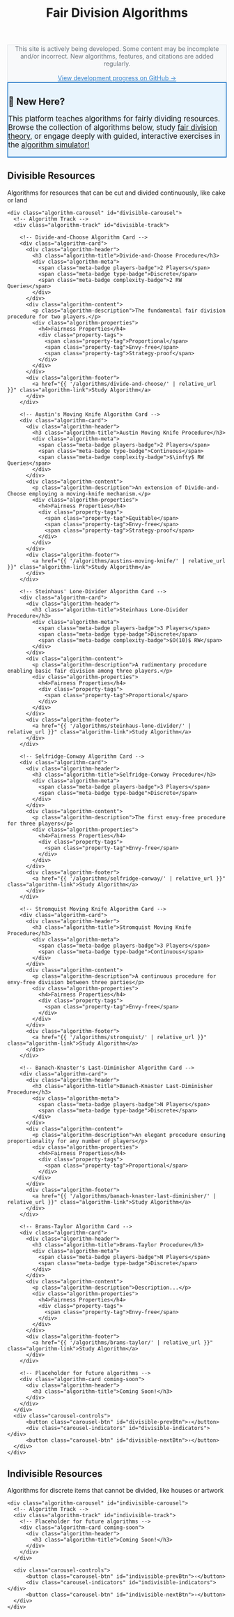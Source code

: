 ﻿---
layout: default
title: Fair Division Algorithms
---

<div class="page-header" style="padding: 0"></div>

<div class="content-block" style="background: #f8f9fa; border: 1px solid #dee2e6; text-align: center;">
  <p style="margin: 0; color: #6c757d;">
    This site is actively being developed. Some content may be incomplete and/or incorrect. New algorithms, features, and citations are added regularly.
  </p>
  <p style="margin: 0; color: #6c757d; padding-top: 1rem;">
    <a href="https://github.com/amaan-19/fair-division-exercises" style="color: #3182ce;">View development progress on GitHub →</a>
  </p>
</div>

<div class="content-block" style="background: #e8f4fd; border: 2px solid #3182ce;">
  <h2>👋 New Here?</h2>
  <p style="font-size: larger">This platform teaches algorithms for fairly dividing resources. Browse the collection of algorithms below, study <a href="{{ '/theory/' | relative_url }}">fair division theory</a>, or engage deeply with guided, interactive exercises in the <a href="{{ '/exercises/' | relative_url }}">algorithm simulator!</a></p>
</div>

<div class="algorithms-section">
  <!-- Divisible Resources Section -->
  <div class="carousel-section">
    <div class="carousel-section-header">
      <h2>Divisible Resources</h2>
      <p class="carousel-section-description">Algorithms for resources that can be cut and divided continuously, like cake or land</p>
    </div>

    <div class="algorithm-carousel" id="divisible-carousel">
      <!-- Algorithm Track -->
      <div class="algorithm-track" id="divisible-track">

        <!-- Divide-and-Choose Algorithm Card -->
        <div class="algorithm-card">
          <div class="algorithm-header">
            <h3 class="algorithm-title">Divide-and-Choose Procedure</h3>
            <div class="algorithm-meta">
              <span class="meta-badge players-badge">2 Players</span>
              <span class="meta-badge type-badge">Discrete</span>
              <span class="meta-badge complexity-badge">2 RW Queries</span>
            </div>
          </div>
          <div class="algorithm-content">
            <p class="algorithm-description">The fundamental fair division procedure for two players.</p>
            <div class="algorithm-properties">
              <h4>Fairness Properties</h4>
              <div class="property-tags">
                <span class="property-tag">Proportional</span>
                <span class="property-tag">Envy-free</span>
                <span class="property-tag">Strategy-proof</span>
              </div>
            </div>
          </div>
          <div class="algorithm-footer">
            <a href="{{ '/algorithms/divide-and-choose/' | relative_url }}" class="algorithm-link">Study Algorithm</a>
          </div>
        </div>
    
        <!-- Austin's Moving Knife Algorithm Card -->
        <div class="algorithm-card">
          <div class="algorithm-header">
            <h3 class="algorithm-title">Austin Moving Knife Procedure</h3>
            <div class="algorithm-meta">
              <span class="meta-badge players-badge">2 Players</span>
              <span class="meta-badge type-badge">Continuous</span>
              <span class="meta-badge complexity-badge">$\infty$ RW Queries</span>
            </div>
          </div>
          <div class="algorithm-content">
            <p class="algorithm-description">An extension of Divide-and-Choose employing a moving-knife mechanism.</p>
            <div class="algorithm-properties">
              <h4>Fairness Properties</h4>
              <div class="property-tags">
                <span class="property-tag">Equitable</span>
                <span class="property-tag">Envy-free</span>
                <span class="property-tag">Strategy-proof</span>
              </div>
            </div>
          </div>
          <div class="algorithm-footer">
            <a href="{{ '/algorithms/austins-moving-knife/' | relative_url }}" class="algorithm-link">Study Algorithm</a>
          </div>
        </div>

        <!-- Steinhaus' Lone-Divider Algorithm Card -->
        <div class="algorithm-card">
          <div class="algorithm-header">
            <h3 class="algorithm-title">Steinhaus Lone-Divider Procedure</h3>
            <div class="algorithm-meta">
              <span class="meta-badge players-badge">3 Players</span>
              <span class="meta-badge type-badge">Discrete</span>
              <span class="meta-badge complexity-badge">$O(10)$ RW</span>
            </div>
          </div>
          <div class="algorithm-content">
            <p class="algorithm-description">A rudimentary procedure enabling basic fair division among three players.</p>
            <div class="algorithm-properties">
              <h4>Fairness Properties</h4>
              <div class="property-tags">
                <span class="property-tag">Proportional</span>
              </div>
            </div>
          </div>
          <div class="algorithm-footer">
            <a href="{{ '/algorithms/steinhaus-lone-divider/' | relative_url }}" class="algorithm-link">Study Algorithm</a>
          </div>
        </div>

        <!-- Selfridge-Conway Algorithm Card -->
        <div class="algorithm-card">
          <div class="algorithm-header">
            <h3 class="algorithm-title">Selfridge-Conway Procedure</h3>
            <div class="algorithm-meta">
              <span class="meta-badge players-badge">3 Players</span>
              <span class="meta-badge type-badge">Discrete</span>
            </div>
          </div>
          <div class="algorithm-content">
            <p class="algorithm-description">The first envy-free procedure for three players</p>
            <div class="algorithm-properties">
              <h4>Fairness Properties</h4>
              <div class="property-tags">
                <span class="property-tag">Envy-free</span>
              </div>
            </div>
          </div>
          <div class="algorithm-footer">
            <a href="{{ '/algorithms/selfridge-conway/' | relative_url }}" class="algorithm-link">Study Algorithm</a>
          </div>
        </div>

        <!-- Stromquist Moving Knife Algorithm Card -->
        <div class="algorithm-card">
          <div class="algorithm-header">
            <h3 class="algorithm-title">Stromquist Moving Knife Procedure</h3>
            <div class="algorithm-meta">
              <span class="meta-badge players-badge">3 Players</span>
              <span class="meta-badge type-badge">Continuous</span>
            </div>
          </div>
          <div class="algorithm-content">
            <p class="algorithm-description">A continuous procedure for envy-free division between three parties</p>
            <div class="algorithm-properties">
              <h4>Fairness Properties</h4>
              <div class="property-tags">
                <span class="property-tag">Envy-free</span>
              </div>
            </div>
          </div>
          <div class="algorithm-footer">
            <a href="{{ '/algorithms/stromquist/' | relative_url }}" class="algorithm-link">Study Algorithm</a>
          </div>
        </div>

        <!-- Banach-Knaster's Last-Diminisher Algorithm Card -->
        <div class="algorithm-card">
          <div class="algorithm-header">
            <h3 class="algorithm-title">Banach-Knaster Last-Diminisher Procedure</h3>
            <div class="algorithm-meta">
              <span class="meta-badge players-badge">N Players</span>
              <span class="meta-badge type-badge">Discrete</span>
            </div>
          </div>
          <div class="algorithm-content">
            <p class="algorithm-description">An elegant procedure ensuring proportionality for any number of players</p>
            <div class="algorithm-properties">
              <h4>Fairness Properties</h4>
              <div class="property-tags">
                <span class="property-tag">Proportional</span>
              </div>
            </div>
          </div>
          <div class="algorithm-footer">
            <a href="{{ '/algorithms/banach-knaster-last-diminisher/' | relative_url }}" class="algorithm-link">Study Algorithm</a>
          </div>
        </div>

        <!-- Brams-Taylor Algorithm Card -->
        <div class="algorithm-card">
          <div class="algorithm-header">
            <h3 class="algorithm-title">Brams-Taylor Procedure</h3>
            <div class="algorithm-meta">
              <span class="meta-badge players-badge">N Players</span>
              <span class="meta-badge type-badge">Discrete</span>
            </div>
          </div>
          <div class="algorithm-content">
            <p class="algorithm-description">Description...</p>
            <div class="algorithm-properties">
              <h4>Fairness Properties</h4>
              <div class="property-tags">
                <span class="property-tag">Envy-free</span>
              </div>
            </div>
          </div>
          <div class="algorithm-footer">
            <a href="{{ '/algorithms/brams-taylor/' | relative_url }}" class="algorithm-link">Study Algorithm</a>
          </div>
        </div>

        <!-- Placeholder for future algorithms -->
        <div class="algorithm-card coming-soon">
          <div class="algorithm-header">
            <h3 class="algorithm-title">Coming Soon!</h3>
          </div>
        </div>
      </div>
      <div class="carousel-controls">
          <button class="carousel-btn" id="divisible-prevBtn">‹</button>
          <div class="carousel-indicators" id="divisible-indicators"></div>
          <button class="carousel-btn" id="divisible-nextBtn">›</button>
      </div>
    </div>
  </div>

  <!-- Indivisible Resources Section -->
  <div class="carousel-section">
    <div class="carousel-section-header">
      <h2>Indivisible Resources</h2>
      <p> Algorithms for discrete items that cannot be divided, like houses or artwork</p>
    </div>

    <div class="algorithm-carousel" id="indivisible-carousel">
      <!-- Algorithm Track -->
      <div class="algorithm-track" id="indivisible-track">
        <!-- Placeholder for future algorithms -->
        <div class="algorithm-card coming-soon">
          <div class="algorithm-header">
            <h3 class="algorithm-title">Coming Soon!</h3>
          </div>
        </div>
      </div>

      <div class="carousel-controls">
          <button class="carousel-btn" id="indivisible-prevBtn">‹</button>
          <div class="carousel-indicators" id="indivisible-indicators"></div>
          <button class="carousel-btn" id="indivisible-nextBtn">›</button>
      </div>
    </div>
  </div>
</div>

<script src="assets/card-carousel.js"></script>